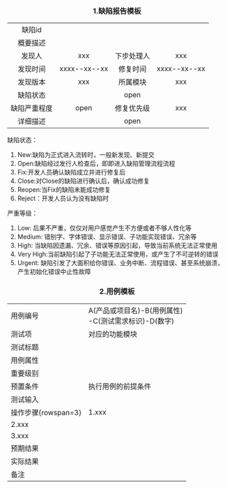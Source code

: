 <style>
h3{
    text-align:center
}
</style> 

### 1.缺陷报告模板
<table style="text-align:center">
    <tr>
        <td>缺陷id</td>
        <td colspan="3"></td>
    </tr> 
    <tr>
        <td>概要描述</td>
        <td colspan="3"></td>
    </tr>
    <tr>
        <td>发现人</td>
        <td>xxx</td>
        <td>下步处理人</td>
        <td>xxx</td>
    </tr>
    <tr> 
        <td>发现时间</td>
        <td>xxxx--xx--xx</td>
        <td>修复时间</td>
        <td>xxxx--xx--xx</td>
    </tr>
    <tr>
        <td>发现版本</td>
        <td>xxx</td>
        <td>所属模块</td>
        <td>xxx</td>
    </tr>
    <tr>
        <td>缺陷状态</td>
        <td colspan="3">open</td>
    </tr> 
    <tr>
        <td>缺陷严重程度</td>
        <td>open</td>
        <td>修复优先级</td>
        <td>xxx </td>
    </tr> 
    <tr>
        <td>详细描述</td>
        <td colspan="3">open</td>
    </tr> 
</table>

缺陷状态： 
1. New:缺陷为正式进入流转时，一般新发现、新提交
2. Open:缺陷经过发行人检查后，即即进入缺陷管理流程流程
3. Fix:开发人员确认缺陷成立并进行修复后
4. Close:对Close的缺陷进行确认后，确认成功修复
5. Reopen:当Fix的缺陷未能成功修复
6. Reject：开发人员认为没有缺陷时

严重等级：
1. Low: 后果不严重，仅仅对用户感觉产生不方便或者不够人性化等
2. Medium: 错别字、字体错误、显示错误、子功能实现错误、冗余等
3. High: 当缺陷因遗漏、冗余、错误等原因引起，导致当前系统无法正常使用
4. Very High:当前缺陷引起了子功能无法正常使用，或产生了不可逆转的错误
5. Urgent: 缺陷引发了大面积给你错误、业务中断、流程错误、甚至系统崩溃，产生初始化错误中止性故障

### 2.用例模板
|||
|--|--| 
| 用例编号    | A(产品或项目名)-B(用例属性)<br>-C(测试需求标识)-D(数字)| 
| 测试项      | 对应的功能模块 |
|测试标题     |  |
| 用例属性    |  |
| 重要级别    |  |
| 预置条件 |执行用例的前提条件|
| 测试输入 |   |
| 操作步骤{rowspan=3} |1.xxx |
|2.xxx|
|3.xxx|
|预期结果 |  |
|实际结果| |
|备注| |

